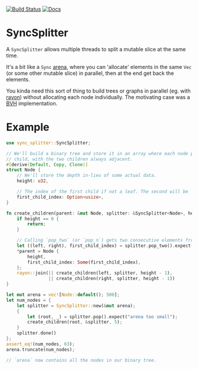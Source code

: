 [![Build Status](https://travis-ci.org/cristicbz/sync-splitter.svg?branch=master)](https://travis-ci.org/cristicbz/sync-splitter)
[![Docs](https://docs.rs/sync_splitter/badge.svg)](https://docs.rs/sync_splitter)

SyncSplitter
===

A `SyncSplitter` allows multiple threads to split a mutable slice at the same
time.

It's a bit like a `Sync` [arena](https://stackoverflow.com/a/12825221), where
you can 'allocate' elements in the same `Vec` (or some other mutable slice) in
parallel, then at the end get back the elements.

You kinda need this sort of thing to build trees or graphs in parallel (eg. with
[rayon](https://github.com/rayon-rs/rayon)) without allocating each node
individually. The motivating case was a
[BVH](https://en.wikipedia.org/wiki/Bounding_volume_hierarchy) implementation.


Example
===
```rust
use sync_splitter::SyncSplitter;

// We'll build a binary tree and store it in an array where each node points to its first,
// child, with the two children always adjacent.
#[derive(Default, Copy, Clone)]
struct Node {
    // We'll store the depth in-lieu of some actual data.
    height: u32,

    // The index of the first child if not a leaf. The second will be `first_child_index + 1`.
    first_child_index: Option<usize>,
}

fn create_children(parent: &mut Node, splitter: &SyncSplitter<Node>, height: u32) {
    if height == 0 {
        return;
    }

    // Calling `pop_two` (or `pop_n`) gets two consecutive elements from the original slice.
    let ((left, right), first_child_index) = splitter.pop_two().expect("arena too small");
    *parent = Node {
        height,
        first_child_index: Some(first_child_index),
    };
    rayon::join(|| create_children(left, splitter, height - 1),
                || create_children(right, splitter, height - 1))
}

let mut arena = vec![Node::default(); 500];
let num_nodes = {
    let splitter = SyncSplitter::new(&mut arena);
    {
        let (root, _) = splitter.pop().expect("arena too small");
        create_children(root, &splitter, 5);
    }
    splitter.done()
};
assert_eq!(num_nodes, 63);
arena.truncate(num_nodes);

// `arena` now contains all the nodes in our binary tree.

```
